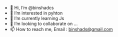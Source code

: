 - 👋 Hi, I’m @binshadcs
- 👀 I’m interested in pyhton
- 🌱 I’m currently learning Js
- 💞️ I’m looking to collaborate on ...
- 📫 How to reach me, Email : binshads@gmail.com

<!---
binshadcs/binshadcs is a ✨ special ✨ repository because its `README.md` (this file) appears on your GitHub profile.
You can click the Preview link to take a look at your changes.
--->
